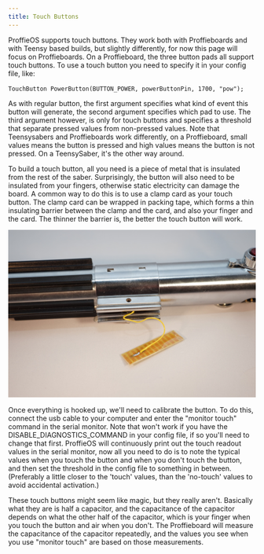 ```yaml
---
title: Touch Buttons
---
```

ProffieOS supports touch buttons. They work both with Proffieboards and with Teensy based builds, but slightly differently, for now this page will focus on Proffieboards.  On a Proffieboard, the three button pads all support touch buttons. To use a touch button you need to specify it in your config file, like:

    TouchButton PowerButton(BUTTON_POWER, powerButtonPin, 1700, "pow");

As with regular button, the first argument specifies what kind of event this button will generate, the second argument specifies which pad to use. The third argument however, is only for touch buttons and specifies a threshold that separate pressed values from non-pressed values. Note that Teensysabers and Proffieboards work differently, on a Proffieboard, small values means the button is pressed and high values means the button is not pressed. On a TeensySaber, it's the other way around.

To build a touch button, all you need is a piece of metal that is insulated from the rest of the saber. Surprisingly, the button will also need to be insulated from your fingers, otherwise static electricity can damage the board. A common way to do this is to use a clamp card as your touch button. The clamp card can be wrapped in packing tape, which forms a thin insulating barrier between the clamp and the card, and also your finger and the card. The thinner the barrier is, the better the touch button will work.

![clamp card wrapped in tape](touchbutton.jpg)

Once everything is hooked up, we'll need to calibrate the button. To do this, connect the usb cable to your computer and enter the "monitor touch" command in the serial monitor. Note that won't work if you have the DISABLE_DIAGNOSTICS_COMMAND in your config file, if so you'll need to change that first.  ProffieOS will continuously print out the touch readout values in the serial monitor, now all you need to do is to note the typical values when you touch the button and when you don't touch the button, and then set the threshold in the config file to something in between. (Preferably a little closer to the 'touch' values, than the 'no-touch' values to avoid accidental activation.)

These touch buttons might seem like magic, but they really aren't. Basically what they are is half a capacitor, and the capacitance of the capacitor depends on what the other half of the capacitor, which is your finger when you touch the button and air when you don't. The Proffieboard will measure the capacitance of the capacitor repeatedly, and the values you see when you use "monitor touch" are based on those measurements.